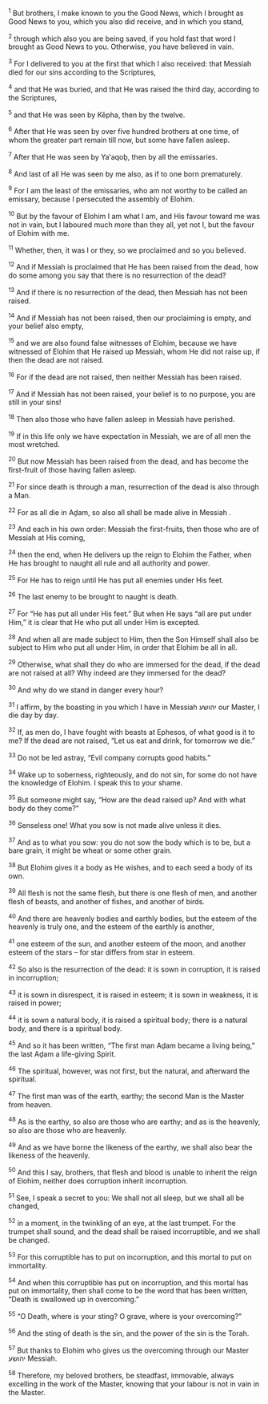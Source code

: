 <sup>1</sup> But brothers, I make known to you the Good News, which I brought as Good News to you, which you also did receive, and in which you stand,

<sup>2</sup> through which also you are being saved, if you hold fast that word I brought as Good News to you. Otherwise, you have believed in vain.

<sup>3</sup> For I delivered to you at the first that which I also received: that Messiah died for our sins according to the Scriptures,

<sup>4</sup> and that He was buried, and that He was raised the third day, according to the Scriptures,

<sup>5</sup> and that He was seen by Kĕpha, then by the twelve.

<sup>6</sup> After that He was seen by over five hundred brothers at one time, of whom the greater part remain till now, but some have fallen asleep.

<sup>7</sup> After that He was seen by Ya‛aqoḇ, then by all the emissaries.

<sup>8</sup> And last of all He was seen by me also, as if to one born prematurely.

<sup>9</sup> For I am the least of the emissaries, who am not worthy to be called an emissary, because I persecuted the assembly of Elohim.

<sup>10</sup> But by the favour of Elohim I am what I am, and His favour toward me was not in vain, but I laboured much more than they all, yet not I, but the favour of Elohim with me.

<sup>11</sup> Whether, then, it was I or they, so we proclaimed and so you believed.

<sup>12</sup> And if Messiah is proclaimed that He has been raised from the dead, how do some among you say that there is no resurrection of the dead?

<sup>13</sup> And if there is no resurrection of the dead, then Messiah has not been raised.

<sup>14</sup> And if Messiah has not been raised, then our proclaiming is empty, and your belief also empty,

<sup>15</sup> and we are also found false witnesses of Elohim, because we have witnessed of Elohim that He raised up Messiah, whom He did not raise up, if then the dead are not raised.

<sup>16</sup> For if the dead are not raised, then neither Messiah has been raised.

<sup>17</sup> And if Messiah has not been raised, your belief is to no purpose, you are still in your sins!

<sup>18</sup> Then also those who have fallen asleep in Messiah have perished.

<sup>19</sup> If in this life only we have expectation in Messiah, we are of all men the most wretched.

<sup>20</sup> But now Messiah has been raised from the dead, and has become the first-fruit of those having fallen asleep.

<sup>21</sup> For since death is through a man, resurrection of the dead is also through a Man.

<sup>22</sup> For as all die in Aḏam, so also all shall be made alive in Messiah .

<sup>23</sup> And each in his own order: Messiah the first-fruits, then those who are of Messiah at His coming,

<sup>24</sup> then the end, when He delivers up the reign to Elohim the Father, when He has brought to naught all rule and all authority and power.

<sup>25</sup> For He has to reign until He has put all enemies under His feet.

<sup>26</sup> The last enemy to be brought to naught is death.

<sup>27</sup> For “He has put all under His feet.” But when He says “all are put under Him,” it is clear that He who put all under Him is excepted.

<sup>28</sup> And when all are made subject to Him, then the Son Himself shall also be subject to Him who put all under Him, in order that Elohim be all in all.

<sup>29</sup> Otherwise, what shall they do who are immersed for the dead, if the dead are not raised at all? Why indeed are they immersed for the dead?

<sup>30</sup> And why do we stand in danger every hour?

<sup>31</sup> I affirm, by the boasting in you which I have in Messiah יהושע our Master, I die day by day.

<sup>32</sup> If, as men do, I have fought with beasts at Ephesos, of what good is it to me? If the dead are not raised, “Let us eat and drink, for tomorrow we die.”

<sup>33</sup> Do not be led astray, “Evil company corrupts good habits.”

<sup>34</sup> Wake up to soberness, righteously, and do not sin, for some do not have the knowledge of Elohim. I speak this to your shame.

<sup>35</sup> But someone might say, “How are the dead raised up? And with what body do they come?”

<sup>36</sup> Senseless one! What you sow is not made alive unless it dies.

<sup>37</sup> And as to what you sow: you do not sow the body which is to be, but a bare grain, it might be wheat or some other grain.

<sup>38</sup> But Elohim gives it a body as He wishes, and to each seed a body of its own.

<sup>39</sup> All flesh is not the same flesh, but there is one flesh of men, and another flesh of beasts, and another of fishes, and another of birds.

<sup>40</sup> And there are heavenly bodies and earthly bodies, but the esteem of the heavenly is truly one, and the esteem of the earthly is another,

<sup>41</sup> one esteem of the sun, and another esteem of the moon, and another esteem of the stars – for star differs from star in esteem.

<sup>42</sup> So also is the resurrection of the dead: it is sown in corruption, it is raised in incorruption;

<sup>43</sup> it is sown in disrespect, it is raised in esteem; it is sown in weakness, it is raised in power;

<sup>44</sup> it is sown a natural body, it is raised a spiritual body; there is a natural body, and there is a spiritual body.

<sup>45</sup> And so it has been written, “The first man Aḏam became a living being,” the last Aḏam a life-giving Spirit.

<sup>46</sup> The spiritual, however, was not first, but the natural, and afterward the spiritual.

<sup>47</sup> The first man was of the earth, earthy; the second Man is the Master from heaven.

<sup>48</sup> As is the earthy, so also are those who are earthy; and as is the heavenly, so also are those who are heavenly.

<sup>49</sup> And as we have borne the likeness of the earthy, we shall also bear the likeness of the heavenly.

<sup>50</sup> And this I say, brothers, that flesh and blood is unable to inherit the reign of Elohim, neither does corruption inherit incorruption.

<sup>51</sup> See, I speak a secret to you: We shall not all sleep, but we shall all be changed,

<sup>52</sup> in a moment, in the twinkling of an eye, at the last trumpet. For the trumpet shall sound, and the dead shall be raised incorruptible, and we shall be changed.

<sup>53</sup> For this corruptible has to put on incorruption, and this mortal to put on immortality.

<sup>54</sup> And when this corruptible has put on incorruption, and this mortal has put on immortality, then shall come to be the word that has been written, “Death is swallowed up in overcoming.”

<sup>55</sup> “O Death, where is your sting? O grave, where is your overcoming?”

<sup>56</sup> And the sting of death is the sin, and the power of the sin is the Torah.

<sup>57</sup> But thanks to Elohim who gives us the overcoming through our Master יהושע Messiah.

<sup>58</sup> Therefore, my beloved brothers, be steadfast, immovable, always excelling in the work of the Master, knowing that your labour is not in vain in the Master.

